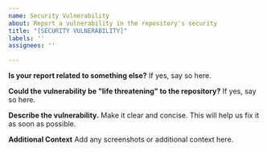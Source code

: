 ```yaml
---
name: Security Vulnerability
about: Report a vulnerability in the repository's security
title: "[SECURITY VULNERABILITY]"
labels: ''
assignees: ''

---
```


**Is your report related to something else?**
If yes, say so here.

**Could the vulnerability be "life threatening" to the repository?**
If yes, say so here.

**Describe the vulnerability.**
Make it clear and concise. This will help us fix it as soon as possible.

**Additional Context**
Add any screenshots or additional context here.

